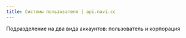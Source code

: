 ```yaml
---
title: Системы пользователя | api.navi.cc
---
```


Подразделение на два вида аккаунтов: пользователь и корпорация
